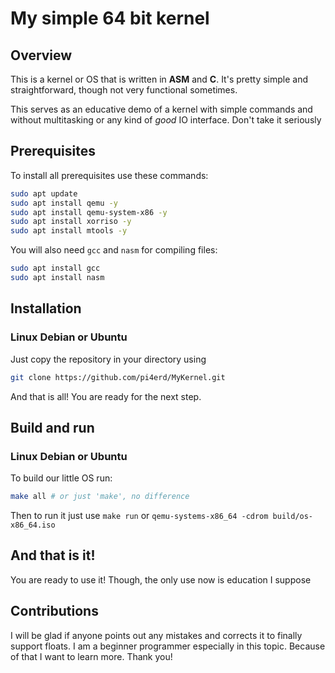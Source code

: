 # My simple 64 bit kernel

## Overview

This is a kernel or OS that is written in **ASM** and **C**. It's pretty simple and straightforward, though not very functional sometimes.

This serves as an educative demo of a kernel with simple commands and without multitasking or any kind of *good* IO interface. Don't take it seriously

## Prerequisites

To install all prerequisites use these commands: 

```bash
sudo apt update
sudo apt install qemu -y
sudo apt install qemu-system-x86 -y
sudo apt install xorriso -y
sudo apt install mtools -y
```

You will also need `gcc` and `nasm` for compiling files:
```bash
sudo apt install gcc
sudo apt install nasm
```

## Installation

### Linux Debian or Ubuntu

Just copy the repository in your directory using 

```bash
git clone https://github.com/pi4erd/MyKernel.git
```

And that is all! You are ready for the next step.

## Build and run

### Linux Debian or Ubuntu

To build our little OS run:

```bash
make all # or just 'make', no difference
```

Then to run it just use `make run` or `qemu-systems-x86_64 -cdrom build/os-x86_64.iso`

## And that is it!

You are ready to use it! Though, the only use now is education I suppose

## Contributions

I will be glad if anyone points out any mistakes and corrects it to finally support floats. I am a beginner programmer especially in this topic. Because of that I want to learn more. Thank you!
